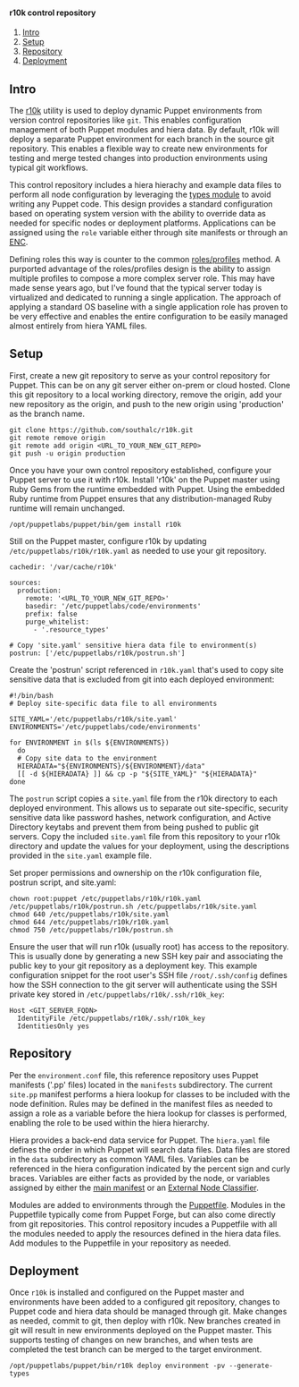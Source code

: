 #### r10k control repository

1. [Intro](#Intro)
1. [Setup](#Setup)
1. [Repository](#Repository)
1. [Deployment](#Deployment)

## Intro
The [r10k](https://github.com/puppetlabs/r10k/blob/master/doc/dynamic-environments/configuration.mkd) utility is used to deploy dynamic Puppet environments from version control
repositories like `git`.  This enables configuration management of both Puppet modules and hiera data.  By default, r10k will deploy a separate Puppet environment for each branch
in the source git repository.  This enables a flexible way to create new environments for testing and merge tested changes into production environments using typical git workflows.

This control repository includes a hiera hierachy and example data files to perform all node configuration by leveraging the [types module](https://forge.puppet.com/southalc/types)
to avoid writing any Puppet code.  This design provides a standard configuration based on operating system version with the ability to override data as needed for specific nodes
or deployment platforms.  Applications can be assigned using the `role` variable either through site manifests or through an [ENC](https://github.com/southalc/enc).

Defining roles this way is counter to the common [roles/profiles](https://puppet.com/docs/pe/2019.8/roles_and_profiles_example.html) method.  A purported advantage of the
roles/profiles design is the ability to assign multiple profiles to compose a more complex server role.  This may have made sense years ago, but I've found that the typical server
today is virtualized and dedicated to running a single application.  The approach of applying a standard OS baseline with a single application role has proven to be very effective
and enables the entire configuration to be easily managed almost entirely from hiera YAML files.

## Setup
First, create a new git repository to serve as your control repository for Puppet.  This can be on any git server either on-prem or cloud hosted.  Clone this git repository to a
local working directory, remove the origin, add your new repository as the origin, and push to the new origin using 'production' as the branch name.
```
git clone https://github.com/southalc/r10k.git
git remote remove origin 
git remote add origin <URL_TO_YOUR_NEW_GIT_REPO>
git push -u origin production

```
Once you have your own control repository established, configure your Puppet server to use it with r10k.  Install 'r10k' on the Puppet master using Ruby Gems from the runtime
embedded with Puppet.  Using the embedded Ruby runtime from Puppet ensures that any distribution-managed Ruby runtime will remain unchanged.
```
/opt/puppetlabs/puppet/bin/gem install r10k
```
Still on the Puppet master, configure r10k by updating `/etc/puppetlabs/r10k/r10k.yaml` as needed to use your git repository.
```
cachedir: '/var/cache/r10k'

sources:
  production:
    remote: '<URL_TO_YOUR_NEW_GIT_REPO>'
    basedir: '/etc/puppetlabs/code/environments'
    prefix: false
    purge_whitelist:
      - '.resource_types'

# Copy 'site.yaml' sensitive hiera data file to environment(s)
postrun: ['/etc/puppetlabs/r10k/postrun.sh']
```
Create the 'postrun' script referenced in `r10k.yaml` that's  used to copy site sensitive data that is excluded from git into each deployed environment:
```
#!/bin/bash
# Deploy site-specific data file to all environments

SITE_YAML='/etc/puppetlabs/r10k/site.yaml'
ENVIRONMENTS='/etc/puppetlabs/code/environments'

for ENVIRONMENT in $(ls ${ENVIRONMENTS})
  do
  # Copy site data to the environment
  HIERADATA="${ENVIRONMENTS}/${ENVIRONMENT}/data"
  [[ -d ${HIERADATA} ]] && cp -p "${SITE_YAML}" "${HIERADATA}"
done
```
The `postrun` script copies a `site.yaml` file from the r10k directory to each deployed environment.  This allows us to separate out site-specific, security sensitive data like
password hashes, network configuration, and Active Directory keytabs and prevent them from being pushed to public git servers.  Copy the included `site.yaml` file from this
repository to your r10k directory and update the values for your deployment, using the descriptions provided in the `site.yaml` example file.

Set proper permissions and ownership on the r10k configuration file, postrun script, and site.yaml:
```
chown root:puppet /etc/puppetlabs/r10k/r10k.yaml /etc/puppetlabs/r10k/postrun.sh /etc/puppetlabs/r10k/site.yaml
chmod 640 /etc/puppetlabs/r10k/site.yaml
chmod 644 /etc/puppetlabs/r10k/r10k.yaml
chmod 750 /etc/puppetlabs/r10k/postrun.sh
```
Ensure the user that will run r10k (usually root) has access to the repository.  This is usually done by generating a new SSH key pair and associating the public key to your git
repository as a deployment key.  This example configuration snippet for the root user's SSH file `/root/.ssh/config` defines how the SSH connection to the git server will
authenticate using the SSH private key stored in `/etc/puppetlabs/r10k/.ssh/r10k_key`:
```
Host <GIT_SERVER_FQDN>
  IdentityFile /etc/puppetlabs/r10k/.ssh/r10k_key
  IdentitiesOnly yes
```

## Repository
Per the `environment.conf` file, this reference repository uses Puppet manifests ('.pp' files) located in the `manifests` subdirectory.  The current `site.pp` manifest performs a
hiera lookup for classes to be included with the node definition.  Rules may be defined in the manifest files as needed to assign a role as a variable before the hiera lookup for
classes is performed, enabling the role to be used within the hiera hierarchy.

Hiera provides a back-end data service for Puppet.  The `hiera.yaml` file defines the order in which Puppet will search data files.  Data files are stored in the `data`
subdirectory as common YAML files.  Variables can be referenced in the hiera configuration indicated by the percent sign and curly braces.  Variables are either facts as provided
by the node, or variables assigned by either the [main manifest](https://puppet.com/docs/puppet/latest/dirs_manifest.html) or an [External Node Classifier](https://github.com/southalc/enc).

Modules are added to environments through the [Puppetfile](https://puppet.com/docs/pe/latest/puppetfile.html).  Modules in the Puppetfile typically come from Puppet Forge, but
can also come directly from git repositories.  This control repository incudes a Puppetfile with all the modules needed to apply the resources defined in the hiera data files.
Add modules to the Puppetfile in your repository as needed.

## Deployment
Once `r10k` is installed and configured on the Puppet master and environments have been added to a configured git repository, changes to Puppet code and hiera data should be
managed through git.  Make changes as needed, commit to git, then deploy with r10k.  New branches created in git will result in new environments deployed on the Puppet master.
This supports testing of changes on new branches, and when tests are completed the test branch can be merged to the target environment.
```
/opt/puppetlabs/puppet/bin/r10k deploy environment -pv --generate-types
```
